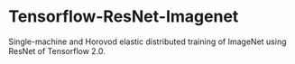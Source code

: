 # Tensorflow-ResNet-Imagenet
Single-machine and Horovod elastic distributed training of ImageNet using ResNet of Tensorflow 2.0.
